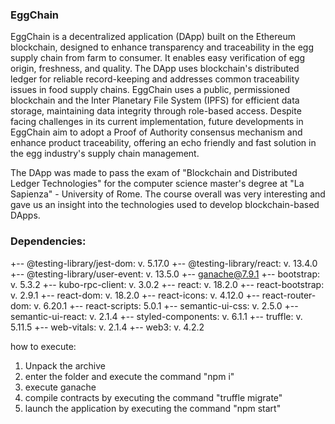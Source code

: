 ### EggChain

EggChain is a decentralized application (DApp) built on the Ethereum blockchain, designed to enhance transparency and traceability in the egg supply chain from farm to consumer. It enables easy verification of egg origin, freshness, and quality. The DApp uses blockchain's distributed ledger for reliable record-keeping and addresses common traceability issues in food supply chains. EggChain uses a public, permissioned blockchain and the Inter Planetary File System (IPFS) for efficient data storage, maintaining data integrity through role-based access. Despite facing challenges in its current implementation, future developments in EggChain aim to adopt a Proof of Authority consensus mechanism and enhance product traceability, offering an echo friendly and fast solution in the egg industry's supply chain management.

The DApp was made to pass the exam of "Blockchain and Distributed Ledger Technologies" for the computer science master's degree at "La Sapienza" - University of Rome.
The course overall was very interesting and gave us an insight into the technologies used to develop blockchain-based DApps.

### Dependencies:
+-- @testing-library/jest-dom: v. 5.17.0
+-- @testing-library/react: v. 13.4.0
+-- @testing-library/user-event: v. 13.5.0
+-- ganache@7.9.1
+-- bootstrap: v. 5.3.2
+-- kubo-rpc-client: v. 3.0.2
+-- react: v. 18.2.0
+-- react-bootstrap: v. 2.9.1
+-- react-dom: v. 18.2.0
+-- react-icons: v. 4.12.0
+-- react-router-dom: v. 6.20.1
+-- react-scripts: 5.0.1
+-- semantic-ui-css: v. 2.5.0
+-- semantic-ui-react: v. 2.1.4
+-- styled-components: v. 6.1.1
+-- truffle: v. 5.11.5
+-- web-vitals: v. 2.1.4
+-- web3: v. 4.2.2


how to execute:
1. Unpack the archive
2. enter the folder and execute the command "npm i"
3. execute ganache
4. compile contracts by executing the command "truffle migrate"
5. launch the application by executing the command "npm start"
